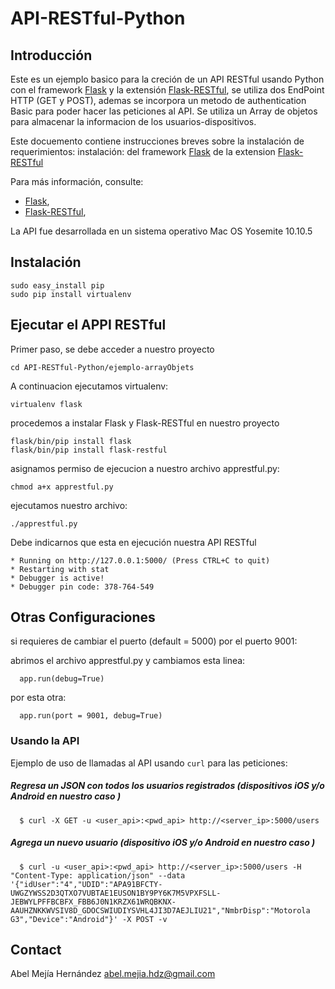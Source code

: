 # API-RESTful-Python #

## Introducción ##

Este es un ejemplo basico para la creción de un API RESTful usando Python con 
el framework [Flask][1] y la extensión [Flask-RESTful][2], se utiliza dos EndPoint HTTP (GET y POST), 
ademas se incorpora un metodo de authentication Basic para poder hacer las peticiones al API.
Se utiliza un Array de objetos para almacenar la informacion de los usuarios-dispositivos.

Este docuemento contiene instrucciones breves sobre la instalación de requerimientos:
instalación:
      del framework [Flask][1]
      de la extension [Flask-RESTful][2]


Para más información, consulte:

  * [Flask][1],
  * [Flask-RESTful][2],

[1]: http://flask.pocoo.org
[2]: http://flask-restful-cn.readthedocs.org/en/0.3.4/

La API fue desarrollada en un sistema operativo Mac OS Yosemite 10.10.5

## Instalación ##

    sudo easy_install pip
    sudo pip install virtualenv

## Ejecutar el APPI RESTful ##

Primer paso, se debe acceder a nuestro proyecto 

    cd API-RESTful-Python/ejemplo-arrayObjets

A continuacion ejecutamos virtualenv:
    
    virtualenv flask

procedemos a instalar Flask y Flask-RESTful en nuestro proyecto

    flask/bin/pip install flask
    flask/bin/pip install flask-restful

asignamos permiso de ejecucion a nuestro archivo apprestful.py:
    
    chmod a+x apprestful.py

ejecutamos nuestro archivo:

    ./apprestful.py

Debe indicarnos que esta en ejecución nuestra API RESTful

    * Running on http://127.0.0.1:5000/ (Press CTRL+C to quit)
    * Restarting with stat
    * Debugger is active!
    * Debugger pin code: 378-764-549

## Otras Configuraciones ##

si requieres de cambiar el puerto (default = 5000) por el puerto 9001:

abrimos el archivo apprestful.py y cambiamos esta linea:
      
      app.run(debug=True)

por esta otra:
      
      app.run(port = 9001, debug=True)


### Usando la API

Ejemplo de uso de llamadas al API usando `curl` para las peticiones:

##### Regresa un JSON con todos los usuarios registrados (dispositivos iOS y/o Android en nuestro caso )

      $ curl -X GET -u <user_api>:<pwd_api> http://<server_ip>:5000/users

##### Agrega un nuevo usuario (dispositivo iOS y/o Android en nuestro caso )

      $ curl -u <user_api>:<pwd_api> http://<server_ip>:5000/users -H "Content-Type: application/json" --data '{"idUser":"4","UDID":"APA91BFCTY-UWGZYWSS2D3QTXO7VUBTAE1EUSON1BY9PY6K7M5VPXFSLL-JEBWYLPFFBCBFX_FBB6J0N1KRZX61WRQBKNX-AAUHZNKKWVSIV8D_GDOCSWIUDIYSVHL4JI3D7AEJLIU21","NmbrDisp":"Motorola G3","Device":"Android"}' -X POST -v


## Contact ##

Abel Mejía Hernández <abel.mejia.hdz@gmail.com>
